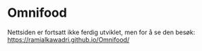 # Omnifood
Nettsiden er fortsatt ikke ferdig utviklet, men for å se den besøk: https://ramialkawadri.github.io/Omnifood/
